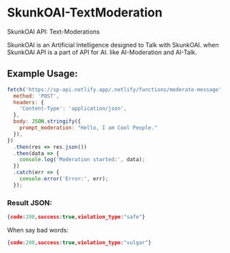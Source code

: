 # SkunkOAI-TextModeration
SkunkOAI API: Text-Moderations

SkunkOAI is an Artificial Intelligence designed to Talk with SkunkOAI. when SkunkOAI API is a part of API for AI. like AI-Moderation and AI-Talk.

## Example Usage:

```js
fetch('https://sp-api.netlify.app/.netlify/functions/moderate-message', {
  method: 'POST',
  headers: {
    'Content-Type': 'application/json',
  },
  body: JSON.stringify({
    prompt_moderation: "Hello, I am Cool People."
  }),
})
  .then(res => res.json())
  .then(data => {
    console.log('Moderation started:', data);
  })
  .catch(err => {
    console.error('Error:', err);
  });
```

### Result JSON:

```json
{code:200,success:true,violation_type:"safe"}
```

When say bad words:

```json
{code:200,success:true,violation_type:"vulgar"}
```